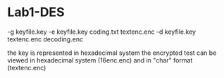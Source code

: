 # Lab1-DES
-g keyfile.key
-e keyfile.key coding.txt textenc.enc
-d keyfile.key textenc.enc decoding.enc

the key is represented in hexadecimal system
the encrypted test can be viewed in hexadecimal system (16enc.enc) and in "char" format (textenc.enc)
